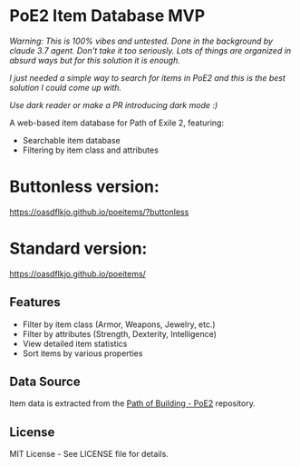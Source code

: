 # PoE2 Item Database MVP

_Warning: This is 100% vibes and untested. Done in the background by claude 3.7 agent. Don't take it too seriously.
Lots of things are organized in absurd ways but for this solution it is enough._

_I just needed a simple way to search for items in PoE2 and this is the best solution I could come up with._

_Use dark reader or make a PR introducing dark mode :)_

A web-based item database for Path of Exile 2, featuring:
- Searchable item database
- Filtering by item class and attributes

# Buttonless version:

https://oasdflkjo.github.io/poeitems/?buttonless

# Standard version:

https://oasdflkjo.github.io/poeitems/

## Features

- Filter by item class (Armor, Weapons, Jewelry, etc.)
- Filter by attributes (Strength, Dexterity, Intelligence)
- View detailed item statistics
- Sort items by various properties

## Data Source

Item data is extracted from the [Path of Building - PoE2](https://github.com/PathOfBuildingCommunity/PathOfBuilding-PoE2) repository.

## License

MIT License - See LICENSE file for details. 